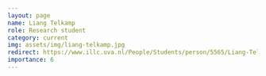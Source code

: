 ```yaml
---
layout: page
name: Liang Telkamp
role: Research student
category: current
img: assets/img/liang-telkamp.jpg
redirect: https://www.illc.uva.nl/People/Students/person/5565/Liang-Telkamp
importance: 6
---
```



